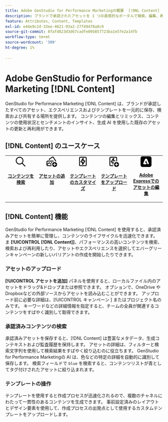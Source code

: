 ```yaml
---
title: Adobe GenStudio for Performance Marketingの概要  [!DNL Content]
description: ブランドで承認されたアセットを 1 つの直感的なポータルで検索、編集、再利用、共有する方法について説明します。
feature: Attributes, Content, Templates
exl-id: e44e9c2d-33ee-4621-93a2-27f49478a8c9
source-git-commit: 8fafd823d3d67cadfe095857723ba1e57e2a14fb
workflow-type: tm+mt
source-wordcount: '309'
ht-degree: 1%

---
```


# Adobe GenStudio for Performance Marketing [!DNL Content]

GenStudio for Performance Marketing [!DNL Content] は、ブランドが承認したすべてのアセット、エクスペリエンスおよびテンプレートを一元的に保存、検索および共有する場所を提供します。 コンテンツの編集とリミックス、コンテンツの使用状況とセンチメントのインサイト、生成 AI を使用した既存のアセットの更新と再利用ができます。

## [!DNL Content] のユースケース

<table style="table-layout:fixed">
<tr style="border: 0;">
   <td align="center" valign="top" width="100">
      <a href="../content/manage-assets.md#search">
         <img alt="拡大鏡" src="../../assets/icons/icon-search.png">
      </a>
      <p>
         <a href="../content/manage-assets.md#search">
         <strong> コンテンツを検索 </strong>
         </a>
      </p>
   </td>
   <td align="center" valign="top" width="100">
      <a href="../content/manage-assets.md">
         <img alt="プラス記号（+）付きの画像" src="../../assets/icons/icon-addContent.png">
      </a>
      <p>
         <a href="../content/manage-assets.md">
         <strong> アセットの追加 </strong>
         </a>
      </p>
   </td>
   <td align="center" valign="top" width="100">
      <a href="../content/customize-template.md">
         <img alt="アセットの稲妻" src="../../assets/icons/icon-template.png">
      </a>
      <p>
         <a href="../content/customize-template.md">
         <strong> テンプレートのカスタマイズ </strong>
         </a>
      </p>
   </td>
   <td align="center" valign="top" width="100">
      <a href="../content/use-templates.md">
         <img alt="プラス記号を使用したアセット上のボルトの軽量化" src="../../assets/icons/icon-addTemplate.png">
      </a>
      <p>
         <a href="../content/use-templates.md#upload-a-template">
         <strong> テンプレートをアップロード </strong>
         </a>
      </p>
   </td>
   <td align="center" valign="top" width="100">
      <a href="../content/asset-details.md#edit-in-express">
         <img alt="Adobe Expressで編集" src="../../assets/icons/icon-editExpress.png">
      </a>
      <p>
         <a href="../content/asset-details.md#edit-in-express">
         <strong>Adobe Expressでのアセットの編集 </strong>
         </a>
      </p>
   </td>
</tr>
</table>

## [!DNL Content] 機能

GenStudio for Performance Marketing [!DNL Content] を使用すると、承認済みアセットを簡単に管理し、コンテンツのライフサイクルを迅速化できます。 ま **[!UICONTROL [!DNL Content]]**、パフォーマンスの高いコンテンツを検索、検索および再利用したり、アセットやエクスペリエンスを選択してエバーグリーンキャンペーンの新しいバリアントの作成を開始したりできます。

### アセットのアップロード

**[!UICONTROL アセットを追加]** パネルを使用すると、ローカルファイル内のアセットをドラッグ&amp;ドロップまたは参照できます。 オプションで、OneDrive やDropboxなどの外部ソースからアセットを読み込むことができます。 アップロード前に必要な詳細は、[!UICONTROL  キャンペーン ] またはプロジェクト名のみです。 キーワードなどの詳細情報を指定すると、チームの全員が関連するコンテンツをすばやく識別して取得できます。

### 承認済みコンテンツの検索

承認済みアセットを保存すると、[!DNL Content] は豊富なメタデータ、生成コンテキストおよび監査履歴を保持します。 アセットの詳細は、フィルターと検索文字列を使用して検索結果をすばやく絞り込むのに役立ちます。 GenStudio for Performance Marketingの AI は、色などの特定の詳細を自動的に識別して保存します。 検索フィールドで `blue` を検索すると、コンテンツリストが青としてタグ付けされたアセットに絞り込まれます。

### テンプレートの操作

テンプレートを使用すると作成プロセスが迅速化されるので、複数のチャネルにわたって一貫性のあるコンテンツを生成できます。 事前設定済みのレイアウトとデザイン要素を使用して、作成プロセスの出発点として使用するカスタムテンプレートをアップロードします。

